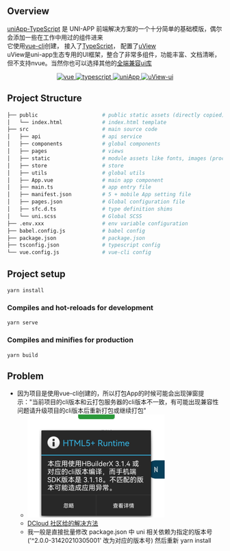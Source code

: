 ## Overview

[uniApp-TypeScript](https://github.com/EatMyOneFoot/uniApp-TypeScript) 是 UNI-APP 前端解决方案的一个十分简单的基础模版，偶尔会添加一些在工作中用过的组件进来  
它使用[vue-cli](https://cli.vuejs.org/zh/config/)创建，
接入了[TypeScript](https://www.typescriptlang.org/)，
配置了[uView](https://www.uviewui.com/components/intro.html)  
uView是uni-app生态专用的UI框架，整合了非常多组件，功能丰富、文档清晰，但不支持nvue。当然你也可以选择其他的[全端兼容ui库](https://ask.dcloud.net.cn/article/35489)

<p align="center">
  <a href="https://github.com/vuejs/vue">
    <img src="https://img.shields.io/badge/vue-2.6.11-brightgreen.svg" alt="vue">
  </a>
  <a href="https://www.typescriptlang.org/">
    <img src="https://img.shields.io/badge/typescript-3.6.4-brightgreen.svg" alt="typescript">
  </a>
  <a href="https://uniapp.dcloud.io/api/README">
    <img src="https://img.shields.io/badge/uniApp-HBuilderX版本3.1.4-blue.svg" alt="uniApp">
  </a>
  <a href="http://www.uviewui.com/components/intro.html">
    <img src="https://img.shields.io/badge/uView-1.8.3-brightgreen.svg" alt="uView-ui">
  </a>
</p>


## Project Structure

```bash
├── public                     # public static assets (directly copied)
│   └── index.html             # index.html template
├── src                        # main source code
│   ├── api                    # api service
│   ├── components             # global components
│   ├── pages                  # views
│   ├── static                 # module assets like fonts, images (processed by webpack)
│   ├── store                  # store
│   ├── utils                  # global utils
│   ├── App.vue                # main app component
│   ├── main.ts                # app entry file
│   ├── manifest.json          # 5 + mobile App setting file
│   ├── pages.json             # Global configuration file
│   ├── sfc.d.ts               # type definition shims
│   └── uni.scss               # Global SCSS
├── .env.xxx                   # env variable configuration
├── babel.config.js            # babel config
├── package.json               # package.json
├── tsconfig.json              # typescript config
└── vue.config.js              # vue-cli config
```

## Project setup

```
yarn install
```

### Compiles and hot-reloads for development

```
yarn serve
```

### Compiles and minifies for production

```
yarn build
```

## Problem

* 因为项目是使用vue-cli创建的，所以打包App的时候可能会出现弹窗提示："当前项目的cli版本和云打包服务器的cli版本不一致，有可能出现兼容性问题请升级项目的cli版本后重新打包或继续打包"
  * <img width="320px" height="240px" src="./src/static/20210703110525.png">
  * [DCloud 社区给的解决方法](https://ask.dcloud.net.cn/article/35627)
  * 我一般是直接批量修改 package.json 中 uni 相关依赖为指定的版本号('^2.0.0-31420210305001' 改为对应的版本号) 然后重新 yarn install